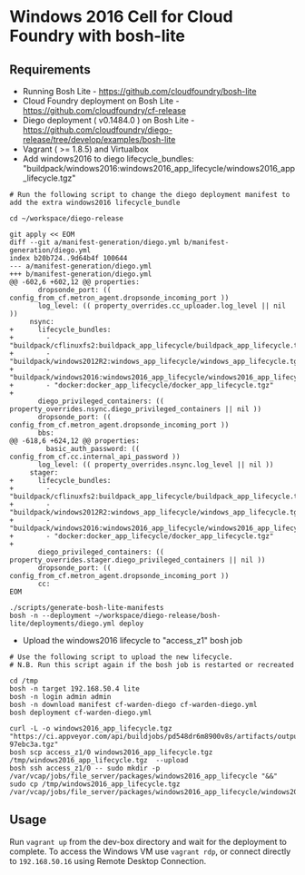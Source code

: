 # Windows 2016 Cell for Cloud Foundry with bosh-lite

## Requirements
- Running Bosh Lite - https://github.com/cloudfoundry/bosh-lite
- Cloud Foundry deployment on Bosh Lite - https://github.com/cloudfoundry/cf-release
- Diego deployment ( v0.1484.0 ) on Bosh Lite - https://github.com/cloudfoundry/diego-release/tree/develop/examples/bosh-lite
- Vagrant ( >= 1.8.5) and Virtualbox
- Add windows2016 to diego lifecycle_bundles: "buildpack/windows2016:windows2016_app_lifecycle/windows2016_app_lifecycle.tgz"
```
# Run the following script to change the diego deployment manifest to add the extra windows2016 lifecycle_bundle

cd ~/workspace/diego-release

git apply << EOM
diff --git a/manifest-generation/diego.yml b/manifest-generation/diego.yml
index b20b724..9d64b4f 100644
--- a/manifest-generation/diego.yml
+++ b/manifest-generation/diego.yml
@@ -602,6 +602,12 @@ properties:
       dropsonde_port: (( config_from_cf.metron_agent.dropsonde_incoming_port ))
       log_level: (( property_overrides.cc_uploader.log_level || nil ))
     nsync:
+      lifecycle_bundles:
+        - "buildpack/cflinuxfs2:buildpack_app_lifecycle/buildpack_app_lifecycle.tgz"
+        - "buildpack/windows2012R2:windows_app_lifecycle/windows_app_lifecycle.tgz"
+        - "buildpack/windows2016:windows2016_app_lifecycle/windows2016_app_lifecycle.tgz"
+        - "docker:docker_app_lifecycle/docker_app_lifecycle.tgz"
+
       diego_privileged_containers: (( property_overrides.nsync.diego_privileged_containers || nil ))
       dropsonde_port: (( config_from_cf.metron_agent.dropsonde_incoming_port ))
       bbs:
@@ -618,6 +624,12 @@ properties:
         basic_auth_password: (( config_from_cf.cc.internal_api_password ))
       log_level: (( property_overrides.nsync.log_level || nil ))
     stager:
+      lifecycle_bundles:
+        - "buildpack/cflinuxfs2:buildpack_app_lifecycle/buildpack_app_lifecycle.tgz"
+        - "buildpack/windows2012R2:windows_app_lifecycle/windows_app_lifecycle.tgz"
+        - "buildpack/windows2016:windows2016_app_lifecycle/windows2016_app_lifecycle.tgz"
+        - "docker:docker_app_lifecycle/docker_app_lifecycle.tgz"
+
       diego_privileged_containers: (( property_overrides.stager.diego_privileged_containers || nil ))
       dropsonde_port: (( config_from_cf.metron_agent.dropsonde_incoming_port ))
       cc:
EOM

./scripts/generate-bosh-lite-manifests
bosh -n --deployment ~/workspace/diego-release/bosh-lite/deployments/diego.yml deploy
```

- Upload the windows2016 lifecycle to "access_z1" bosh job
```
# Use the following script to upload the new lifecycle.
# N.B. Run this script again if the bosh job is restarted or recreated

cd /tmp
bosh -n target 192.168.50.4 lite
bosh -n login admin admin
bosh -n download manifest cf-warden-diego cf-warden-diego.yml
bosh deployment cf-warden-diego.yml

curl -L -o windows2016_app_lifecycle.tgz "https://ci.appveyor.com/api/buildjobs/pd548dr6m8900v8s/artifacts/output%2Fwindows_app_lifecycle-97ebc3a.tgz"
bosh scp access_z1/0 windows2016_app_lifecycle.tgz /tmp/windows2016_app_lifecycle.tgz  --upload
bosh ssh access_z1/0 -- sudo mkdir -p /var/vcap/jobs/file_server/packages/windows2016_app_lifecycle "&&" sudo cp /tmp/windows2016_app_lifecycle.tgz /var/vcap/jobs/file_server/packages/windows2016_app_lifecycle/windows2016_app_lifecycle.tgz
```

## Usage
Run `vagrant up` from the dev-box directory and wait for the deployment to complete.
To access the Windows VM use `vagrant rdp`, or connect directly to `192.168.50.16` using Remote Desktop Connection.
